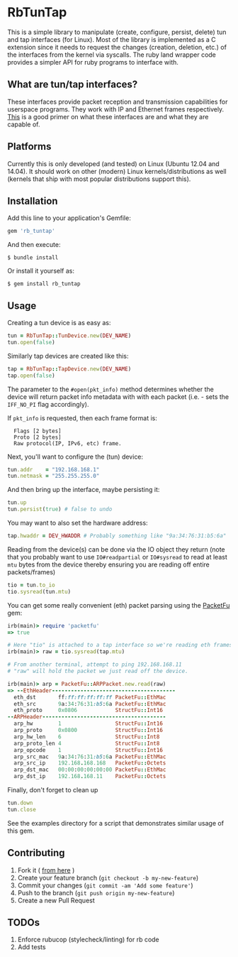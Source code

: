 # RbTunTap

This is a simple library to manipulate (create, configure, persist, delete) tun and tap interfaces (for Linux). Most of the library is implemented as a C extension since it needs to request the changes (creation, deletion, etc.) of the interfaces from the kernel via syscalls. The ruby land wrapper code provides a simpler API for ruby programs to interface with.

## What are tun/tap interfaces?

These interfaces provide packet reception and transmission capabilities for userspace programs. They work with IP and Ethernet frames respectively. [This][1] is a good primer on what these interfaces are and what they are capable of. 

## Platforms

Currently this is only developed (and tested) on Linux (Ubuntu 12.04 and 14.04). It should work on other (modern) Linux kernels/distributions as well (kernels that ship with most popular distributions support this).

## Installation

Add this line to your application's Gemfile:

```ruby
gem 'rb_tuntap'
```

And then execute:

    $ bundle install

Or install it yourself as:

    $ gem install rb_tuntap

## Usage

Creating a tun device is as easy as:

```ruby
tun = RbTunTap::TunDevice.new(DEV_NAME)
tun.open(false)
```

Similarly tap devices are created like this:

```ruby
tap = RbTunTap::TapDevice.new(DEV_NAME)
tap.open(false)
```

The parameter to the ```#open(pkt_info)``` method determines whether the device will return packet info metadata with with each packet (i.e. - sets the ```IFF_NO_PI``` flag accordingly).

If ```pkt_info``` is requested, then each frame format is:
```
  Flags [2 bytes]
  Proto [2 bytes]
  Raw protocol(IP, IPv6, etc) frame.
```

Next, you'll want to configure the (tun) device:

```ruby
tun.addr    = "192.168.168.1"
tun.netmask = "255.255.255.0"
```

And then bring up the interface, maybe persisting it:

```ruby
tun.up
tun.persist(true) # false to undo
```

You may want to also set the hardware address:

```ruby
tap.hwaddr = DEV_HWADDR # Probably something like "9a:34:76:31:b5:6a"
```

Reading from the device(s) can be done via the IO object they return (note that you probably want to use ```IO#readpartial``` or ```IO#sysread``` to read at least ```mtu``` bytes from the device thereby ensuring you are reading off entire packets/frames)

```ruby
tio = tun.to_io
tio.sysread(tun.mtu)
```

You can get some really convenient (eth) packet parsing using the [PacketFu][3] gem:

```ruby
irb(main)> require 'packetfu'
=> true

# Here "tio" is attached to a tap interface so we're reading eth frames
irb(main)> raw = tio.sysread(tap.mtu)

# From another terminal, attempt to ping 192.168.168.11
# "raw" will hold the packet we just read off the device.

irb(main)> arp = PacketFu::ARPPacket.new.read(raw)
=> --EthHeader---------------------------------------
  eth_dst       ff:ff:ff:ff:ff:ff PacketFu::EthMac
  eth_src       9a:34:76:31:b5:6a PacketFu::EthMac
  eth_proto     0x0806            StructFu::Int16
--ARPHeader---------------------------------------
  arp_hw        1                 StructFu::Int16
  arp_proto     0x0800            StructFu::Int16
  arp_hw_len    6                 StructFu::Int8
  arp_proto_len 4                 StructFu::Int8
  arp_opcode    1                 StructFu::Int16
  arp_src_mac   9a:34:76:31:b5:6a PacketFu::EthMac
  arp_src_ip    192.168.168.168   PacketFu::Octets
  arp_dst_mac   00:00:00:00:00:00 PacketFu::EthMac
  arp_dst_ip    192.168.168.11    PacketFu::Octets
```

Finally, don't forget to clean up

```ruby
tun.down
tun.close
```

See the examples directory for a script that demonstrates similar usage of this gem.

## Contributing

1. Fork it ( [from here][2] )
2. Create your feature branch (`git checkout -b my-new-feature`)
3. Commit your changes (`git commit -am 'Add some feature'`)
4. Push to the branch (`git push origin my-new-feature`)
5. Create a new Pull Request

## TODOs

1. Enforce rubucop (stylecheck/linting) for rb code
2. Add tests

[1]: https://www.kernel.org/doc/Documentation/networking/tuntap.txt
[2]: https://github.com/[my-github-username]/rb-tuntap/fork
[3]: https://github.com/packetfu/packetfu
